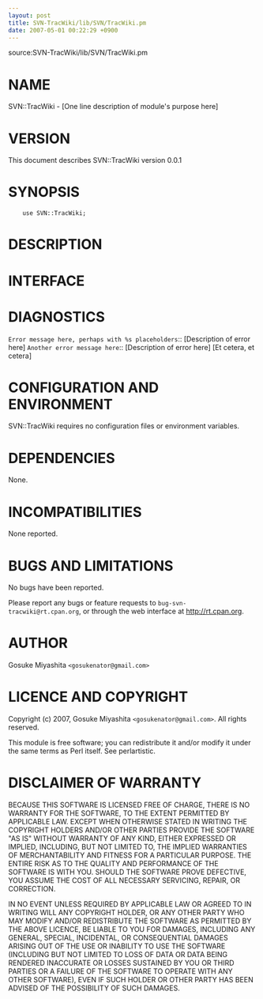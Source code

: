 ```yaml
---
layout: post
title: SVN-TracWiki/lib/SVN/TracWiki.pm
date: 2007-05-01 00:22:29 +0900
---
```

source:SVN-TracWiki/lib/SVN/TracWiki.pm


# NAME

SVN::TracWiki - [One line description of module's purpose here]


# VERSION

This document describes SVN::TracWiki version 0.0.1


# SYNOPSIS


	
	    use SVN::TracWiki;
	

# DESCRIPTION


# INTERFACE


# DIAGNOSTICS

 `Error message here, perhaps with %s placeholders`:: [Description of error here]
 `Another error message here`:: [Description of error here]
[Et cetera, et cetera]


# CONFIGURATION AND ENVIRONMENT

SVN::TracWiki requires no configuration files or environment variables.


# DEPENDENCIES

None.


# INCOMPATIBILITIES

None reported.


# BUGS AND LIMITATIONS

No bugs have been reported.

Please report any bugs or feature requests to `bug-svn-tracwiki@rt.cpan.org`, or through the web interface at http://rt.cpan.org.


# AUTHOR

Gosuke Miyashita `<gosukenator@gmail.com>`


# LICENCE AND COPYRIGHT

Copyright (c) 2007, Gosuke Miyashita `<gosukenator@gmail.com>`. All rights reserved.

This module is free software; you can redistribute it and/or modify it under the same terms as Perl itself. See perlartistic.


# DISCLAIMER OF WARRANTY

BECAUSE THIS SOFTWARE IS LICENSED FREE OF CHARGE, THERE IS NO WARRANTY FOR THE SOFTWARE, TO THE EXTENT PERMITTED BY APPLICABLE LAW. EXCEPT WHEN OTHERWISE STATED IN WRITING THE COPYRIGHT HOLDERS AND/OR OTHER PARTIES PROVIDE THE SOFTWARE "AS IS" WITHOUT WARRANTY OF ANY KIND, EITHER EXPRESSED OR IMPLIED, INCLUDING, BUT NOT LIMITED TO, THE IMPLIED WARRANTIES OF MERCHANTABILITY AND FITNESS FOR A PARTICULAR PURPOSE. THE ENTIRE RISK AS TO THE QUALITY AND PERFORMANCE OF THE SOFTWARE IS WITH YOU. SHOULD THE SOFTWARE PROVE DEFECTIVE, YOU ASSUME THE COST OF ALL NECESSARY SERVICING, REPAIR, OR CORRECTION.

IN NO EVENT UNLESS REQUIRED BY APPLICABLE LAW OR AGREED TO IN WRITING WILL ANY COPYRIGHT HOLDER, OR ANY OTHER PARTY WHO MAY MODIFY AND/OR REDISTRIBUTE THE SOFTWARE AS PERMITTED BY THE ABOVE LICENCE, BE LIABLE TO YOU FOR DAMAGES, INCLUDING ANY GENERAL, SPECIAL, INCIDENTAL, OR CONSEQUENTIAL DAMAGES ARISING OUT OF THE USE OR INABILITY TO USE THE SOFTWARE (INCLUDING BUT NOT LIMITED TO LOSS OF DATA OR DATA BEING RENDERED INACCURATE OR LOSSES SUSTAINED BY YOU OR THIRD PARTIES OR A FAILURE OF THE SOFTWARE TO OPERATE WITH ANY OTHER SOFTWARE), EVEN IF SUCH HOLDER OR OTHER PARTY HAS BEEN ADVISED OF THE POSSIBILITY OF SUCH DAMAGES.

